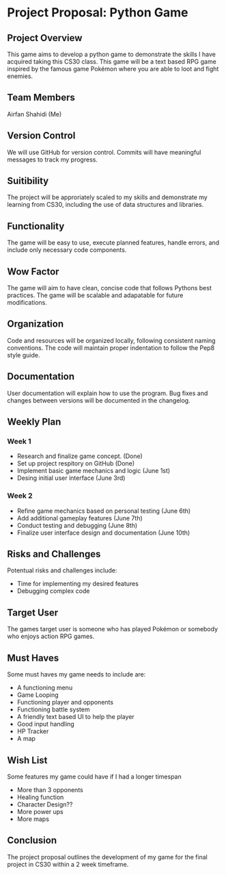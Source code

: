 # Project Proposal: Python Game

## Project Overview
This game aims to develop a python game to demonstrate the skills I have acquired taking this CS30 class. This game will be a text based RPG game inspired by the famous game Pokémon where you are able to loot and fight enemies.

## Team Members 
Airfan Shahidi (Me)

## Version Control
We will use GitHub for version control. Commits will have meaningful messages to track my progress.

## Suitibility 
The project will be approriately scaled to my skills and demonstrate my learning from CS30, including the use of data structures and libraries.

## Functionality
The game will be easy to use, execute planned features, handle errors, and include only necessary code components.

## Wow Factor
The game will aim to have clean, concise code that follows Pythons best practices. The game will be scalable and adapatable for future modifications. 

## Organization
Code and resources will be organized locally, following consistent naming conventions. The code will maintain proper indentation to follow the Pep8 style guide.

## Documentation 
User documentation will explain how to use the program. Bug fixes and changes between versions will be documented in the changelog.

## Weekly Plan
### Week 1
- Research and finalize game concept. (Done)
- Set up project respitory on GitHub (Done)
- Implement basic game mechanics and logic (June 1st)
- Desing initial user interface (June 3rd)

### Week 2
- Refine game mechanics based on personal testing (June 6th)
- Add additional gameplay features (June 7th)
- Conduct testing and debugging (June 8th)
- Finalize user interface design and documentation (June 10th)

## Risks and Challenges
Potentual risks and challenges include:
- Time for implementing my desired features
- Debugging complex code

## Target User
The games target user is someone who has played Pokémon or somebody who enjoys action RPG games.

## Must Haves
Some must haves my game needs to include are:
- A functioning menu
- Game Looping
- Functioning player and opponents
- Functioning battle system
- A friendly text based UI to help the player
- Good input handling
- HP Tracker
- A map

## Wish List
Some features my game could have if I had a longer timespan 
- More than 3 opponents
- Healing function
- Character Design??
- More power ups
- More maps


## Conclusion
The project proposal outlines the development of my game for the final project in CS30 within a 2 week timeframe. 

